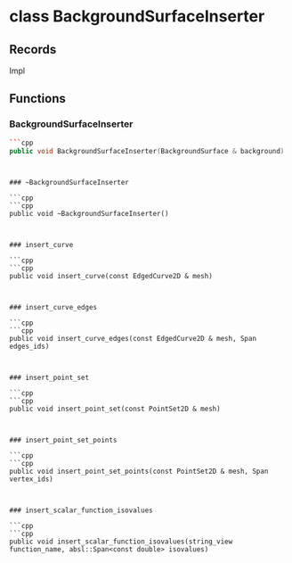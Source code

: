 # class BackgroundSurfaceInserter


## Records

Impl



## Functions

### BackgroundSurfaceInserter

```cpp
```cpp
public void BackgroundSurfaceInserter(BackgroundSurface & background)
```
```


### ~BackgroundSurfaceInserter

```cpp
```cpp
public void ~BackgroundSurfaceInserter()
```
```


### insert_curve

```cpp
```cpp
public void insert_curve(const EdgedCurve2D & mesh)
```
```


### insert_curve_edges

```cpp
```cpp
public void insert_curve_edges(const EdgedCurve2D & mesh, Span edges_ids)
```
```


### insert_point_set

```cpp
```cpp
public void insert_point_set(const PointSet2D & mesh)
```
```


### insert_point_set_points

```cpp
```cpp
public void insert_point_set_points(const PointSet2D & mesh, Span vertex_ids)
```
```


### insert_scalar_function_isovalues

```cpp
```cpp
public void insert_scalar_function_isovalues(string_view function_name, absl::Span<const double> isovalues)
```
```




